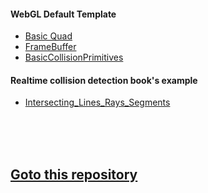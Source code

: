 <h4>WebGL Default Template</h4>
<ul>
  <li><a href="https://scahp.github.io/WebGL/01_BasicQuad/index.html">Basic Quad</a></li>
  <li><a href="https://scahp.github.io/WebGL/02_FrameBuffer/index.html">FrameBuffer</a></li>
  <li><a href="https://scahp.github.io/WebGL/03_BasicCollisionPrimitives/index.html">BasicCollisionPrimitives</a></li>
</ul>

<h4>Realtime collision detection book's example</h4>
<ul>
  <li><a href="https://scahp.github.io/WebGL/04_Intersecting_Lines_Rays_Segments/index.html">Intersecting_Lines_Rays_Segments</a></li>
</ul>

<br>
<br>
<br>

<h2><a href="https://github.com/scahp/Potential">Goto this repository</a></h2>
